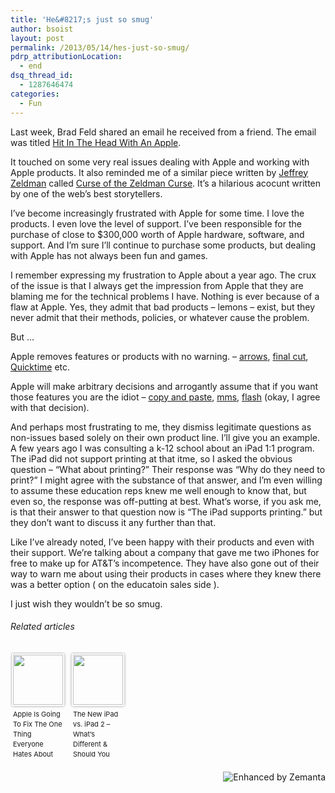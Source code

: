 ```yaml
---
title: 'He&#8217;s just so smug'
author: bsoist
layout: post
permalink: /2013/05/14/hes-just-so-smug/
pdrp_attributionLocation:
  - end
dsq_thread_id:
  - 1287646474
categories:
  - Fun
---
```

Last week, Brad Feld shared an email he received from a friend. The email was titled [Hit In The Head With An Apple][1].

It touched on some very real issues dealing with Apple and working with Apple products. It also reminded me of a similar piece written by <a class="zem_slink" title="Jeffrey Zeldman" href="http://twitter.com/zeldman" target="_blank" rel="twitter">Jeffrey Zeldman</a> called [Curse of the Zeldman Curse][2]. It’s a hilarious acocunt written by one of the web’s best storytellers.

I’ve become increasingly frustrated with Apple for some time. I love the products. I even love the level of support. I’ve been responsible for the purchase of close to $300,000 worth of Apple hardware, software, and support. And I’m sure I’ll continue to purchase some products, but dealing with Apple has not always been fun and games.

I remember expressing my frustration to Apple about a year ago. The crux of the issue is that I always get the impression from Apple that they are blaming me for the technical problems I have. Nothing is ever because of a flaw at Apple. Yes, they admit that bad products &#8211; lemons &#8211; exist, but they never admit that their methods, policies, or whatever cause the problem.

But …

Apple removes features or products with no warning. &#8211; [arrows][3], [final cut][4], [Quicktime][5] etc.

Apple will make arbitrary decisions and arrogantly assume that if you want those features you are the idiot &#8211; [copy and paste][6], [mms][7], [flash][8] (okay, I agree with that decision).

And perhaps most frustrating to me, they dismiss legitimate questions as non-issues based solely on their own product line. I’ll give you an example. A few years ago I was consulting a k-12 school about an iPad 1:1 program. The iPad did not support printing at that itme, so I asked the obvious question &#8211; “What about printing?” Their response was “Why do they need to print?” I might agree with the substance of that answer, and I’m even willing to assume these education reps knew me well enough to know that, but even so, the response was off-putting at best. What’s worse, if you ask me, is that their answer to that question now is “The iPad supports printing.” but they don’t want to discuss it any further than that.

Like I’ve already noted, I’ve been happy with their products and even with their support. We’re talking about a company that gave me two iPhones for free to make up for AT&T’s incompetence. They have also gone out of their way to warn me about using their products in cases where they knew there was a better option ( on the educatoin sales side ).

I just wish they wouldn’t be so smug.

<h6 class="zemanta-related-title" style="font-size: 1em;">
  Related articles
</h6>

<ul class="zemanta-article-ul zemanta-article-ul-image" style="margin: 0; padding: 0; overflow: hidden;">
  <li class="zemanta-article-ul-li-image zemanta-article-ul-li" style="padding: 0; background: none; list-style: none; display: block; float: left; vertical-align: top; text-align: left; width: 84px; font-size: 11px; margin: 2px 10px 10px 2px;">
    <a style="box-shadow: 0px 0px 4px #999; padding: 2px; display: block; border-radius: 2px; text-decoration: none;" href="http://www.businessinsider.com/npd-a-retina-ipad-mini-is-coming-in-the-fall-2013-5" target="_blank"><img style="padding: 0; margin: 0; border: 0; display: block; width: 80px; max-width: 100%;" alt="" src="http://i.zemanta.com/166728182_80_80.jpg" /></a><a style="display: block; overflow: hidden; text-decoration: none; line-height: 12pt; height: 80px; padding: 5px 2px 0 2px;" href="http://www.businessinsider.com/npd-a-retina-ipad-mini-is-coming-in-the-fall-2013-5" target="_blank">Apple Is Going To Fix The One Thing Everyone Hates About The iPad Mini, Says NPD (AAPL)</a>
  </li>
  <li class="zemanta-article-ul-li-image zemanta-article-ul-li" style="padding: 0; background: none; list-style: none; display: block; float: left; vertical-align: top; text-align: left; width: 84px; font-size: 11px; margin: 2px 10px 10px 2px;">
    <a style="box-shadow: 0px 0px 4px #999; padding: 2px; display: block; border-radius: 2px; text-decoration: none;" href="http://epicagear.com/the-new-ipad-vs-ipad-2-whats-different-should-you-switch/" target="_blank"><img style="padding: 0; margin: 0; border: 0; display: block; width: 80px; max-width: 100%;" alt="" src="http://i.zemanta.com/79924942_80_80.jpg" /></a><a style="display: block; overflow: hidden; text-decoration: none; line-height: 12pt; height: 80px; padding: 5px 2px 0 2px;" href="http://epicagear.com/the-new-ipad-vs-ipad-2-whats-different-should-you-switch/" target="_blank">The New iPad vs. iPad 2 &#8211; What&#8217;s Different & Should You Switch?</a>
  </li>
</ul>

<div class="zemanta-pixie" style="margin-top: 10px; height: 15px;">
  <a class="zemanta-pixie-a" title="Enhanced by Zemanta" href="http://www.zemanta.com/?px"><img class="zemanta-pixie-img" style="border: none; float: right;" alt="Enhanced by Zemanta" src="http://img.zemanta.com/zemified_h.png?x-id=b54ff44e-1c55-4765-b1e3-4b7d0a0940c7" /></a>
</div>

 [1]: http://www.feld.com/wp/archives/2013/04/hit-in-the-head-with-an-apple.html
 [2]: http://www.zeldman.com/2013/03/02/the-curse-of-the-zeldman-curse/
 [3]: https://www.google.com/search?q=apple+removed+the+scroll+arrows&aq=f&oq=apple+removed+the+scroll+arrows&aqs=chrome.0.57&sourceid=chrome-mobile&ie=UTF-8&hl=en-US
 [4]: http://www.fool.com/investing/general/2011/06/24/apples-misstep-opens-the-door-for-avid.aspx
 [5]: https://discussions.apple.com/thread/3824585?start=0&tstart=0
 [6]: http://www.engadget.com/2008/07/14/apple-says-turn-by-turn-gps-coming-to-iphone-copy-paste-not-a/
 [7]: http://m.intomobile.com/2007/12/06/iphone-gets-native-mms/?maneref=https%3A%2F%2Fwww.google.com%2F
 [8]: http://www.apple.com/hotnews/thoughts-on-flash/